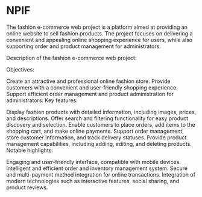 # NPIF
The fashion e-commerce web project is a platform aimed at providing an online website to sell fashion products. The project focuses on delivering a convenient and appealing online shopping experience for users, while also supporting order and product management for administrators.

Description of the fashion e-commerce web project:

Objectives:

Create an attractive and professional online fashion store.
Provide customers with a convenient and user-friendly shopping experience.
Support efficient order management and product administration for administrators.
Key features:

Display fashion products with detailed information, including images, prices, and descriptions.
Offer search and filtering functionality for easy product discovery and selection.
Enable customers to place orders, add items to the shopping cart, and make online payments.
Support order management, store customer information, and track delivery statuses.
Provide product management capabilities, including adding, editing, and deleting products.
Notable highlights:

Engaging and user-friendly interface, compatible with mobile devices.
Intelligent and efficient order and inventory management system.
Secure and multi-payment method integration for online transactions.
Integration of modern technologies such as interactive features, social sharing, and product reviews.
